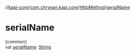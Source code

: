 //[kapi-core](../../../index.md)/[com.chrynan.kapi.core](../index.md)/[HttpMethod](index.md)/[serialName](serial-name.md)

# serialName

[common]\
val [serialName](serial-name.md): [String](https://kotlinlang.org/api/latest/jvm/stdlib/kotlin/-string/index.html)
